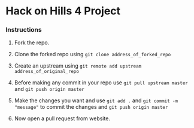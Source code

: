 # Hack on Hills 4 Project

### Instructions

1. Fork the repo.

2. Clone the forked repo using `git clone address_of_forked_repo`

3. Create an upstream using `git remote add upstream address_of_original_repo`

4. Before making any commit in your repo use `git pull upstream master` and `git push origin master`

5. Make the changes you want and use `git add .` and `git commit -m "message"` to commit the changes and `git push origin master`

6. Now open a pull request from website.